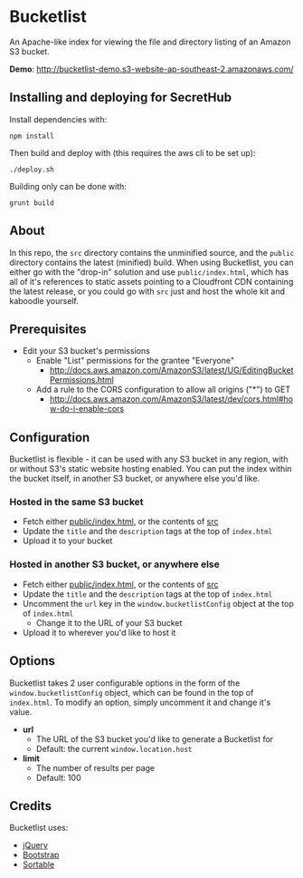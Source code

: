 Bucketlist
==========

An Apache-like index for viewing the file and directory listing of an Amazon S3 bucket.

__Demo__: http://bucketlist-demo.s3-website-ap-southeast-2.amazonaws.com/

## Installing and deploying for SecretHub

Install dependencies with:
```
npm install
```

Then build and deploy with (this requires the aws cli to be set up):
```
./deploy.sh
```

Building only can be done with:
```
grunt build
```

## About
In this repo, the ``src`` directory contains the unminified source, and
the ``public`` directory contains the latest (minified) build. When using
Bucketlist, you can either go with the "drop-in" solution and use
``public/index.html``, which has all of it's references to static assets
pointing to a Cloudfront CDN containing the latest release, or you could
go with ``src`` just and host the whole kit and kaboodle yourself.

## Prerequisites
* Edit your S3 bucket's permissions
  * Enable "List" permissions for the grantee "Everyone"
    * http://docs.aws.amazon.com/AmazonS3/latest/UG/EditingBucketPermissions.html
  * Add a rule to the CORS configuration to allow all origins ("*") to GET
    * http://docs.aws.amazon.com/AmazonS3/latest/dev/cors.html#how-do-i-enable-cors

## Configuration
Bucketlist is flexible - it can be used with any S3 bucket in any region,
with or without S3's static website hosting enabled. You can put the index
within the bucket itself, in another S3 bucket, or anywhere else you'd like.

### Hosted in the same S3 bucket
* Fetch either [public/index.html](https://github.com/PatrickStankard/bucketlist/blob/master/public/index.html),
  or the contents of [src](https://github.com/PatrickStankard/bucketlist/blob/master/src)
* Update the ``title`` and the ``description`` tags at the top of ``index.html``
* Upload it to your bucket

### Hosted in another S3 bucket, or anywhere else
* Fetch either [public/index.html](https://github.com/PatrickStankard/bucketlist/blob/master/public/index.html),
  or the contents of [src](https://github.com/PatrickStankard/bucketlist/blob/master/src)
* Update the ``title`` and the ``description`` tags at the top of ``index.html``
* Uncomment the ``url`` key in the ``window.bucketlistConfig`` object
  at the top of ``index.html``
  * Change it to the URL of your S3 bucket
* Upload it to wherever you'd like to host it

## Options
Bucketlist takes 2 user configurable options in the form of the
``window.bucketlistConfig`` object, which can be found in the top of
``index.html``. To modify an option, simply uncomment it and change
it's value.

* __url__
  * The URL of the S3 bucket you'd like to generate a
    Bucketlist for
  * Default: the current ``window.location.host``
* __limit__
  * The number of results per page
  * Default: 100

## Credits
Bucketlist uses:
* [jQuery](https://github.com/jquery/jquery)
* [Bootstrap](https://github.com/twbs/bootstrap)
* [Sortable](https://github.com/HubSpot/sortable)
